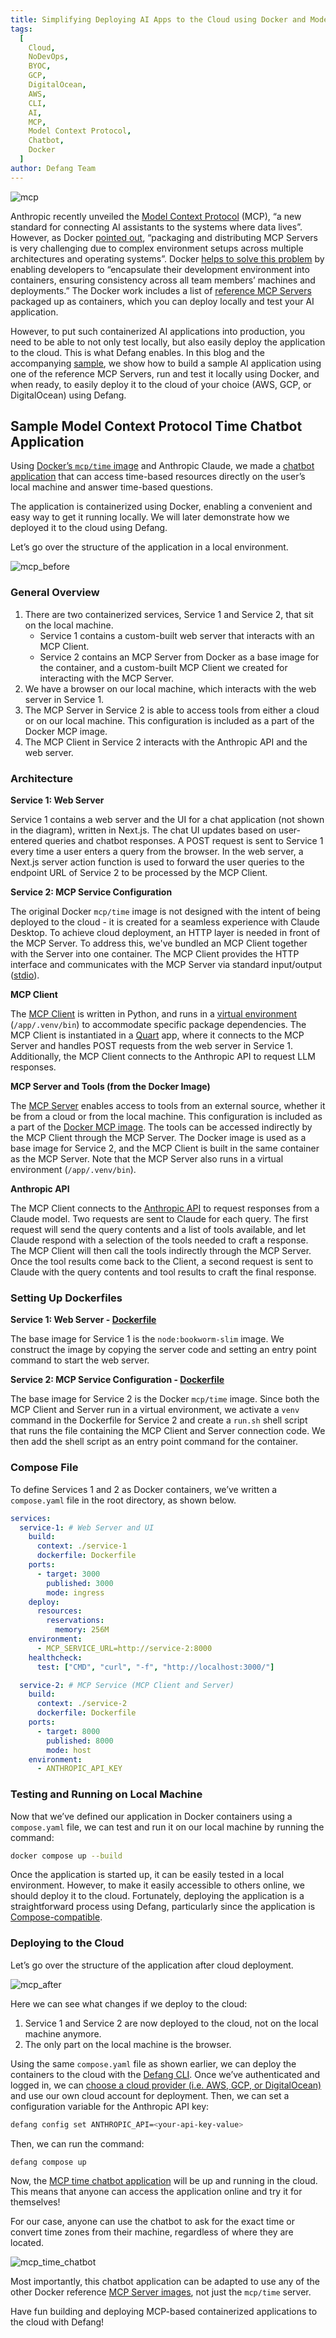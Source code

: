 ```yaml
---
title: Simplifying Deploying AI Apps to the Cloud using Docker and Model Context Protocol 
tags:
  [
    Cloud,
    NoDevOps,
    BYOC,
    GCP,
    DigitalOcean,
    AWS,
    CLI,
    AI,
    MCP,
    Model Context Protocol,
    Chatbot,
    Docker
  ]
author: Defang Team
---
```


![mcp](/img/mcp/mcp.png)

Anthropic recently unveiled the [Model Context Protocol](https://www.anthropic.com/news/model-context-protocol) (MCP), “a new standard for connecting AI assistants to the systems where data lives”. However, as Docker [pointed out](https://www.docker.com/blog/the-model-context-protocol-simplifying-building-ai-apps-with-anthropic-claude-desktop-and-docker/), “packaging and distributing MCP Servers is very challenging due to complex environment setups across multiple architectures and operating systems”. Docker [helps to solve this problem](https://www.docker.com/blog/the-model-context-protocol-simplifying-building-ai-apps-with-anthropic-claude-desktop-and-docker/) by enabling developers to “encapsulate their development environment into containers, ensuring consistency across all team members’ machines and deployments.” The Docker work includes a list of [reference MCP Servers](https://github.com/modelcontextprotocol/servers) packaged up as containers, which you can deploy locally and test your AI application.

However, to put such containerized AI applications into production, you need to be able to not only test locally, but also easily deploy the application to the cloud. This is what Defang enables. In this blog and the accompanying [sample](https://github.com/DefangLabs/samples/tree/main/samples/mcp), we show how to build a sample AI application using one of the reference MCP Servers, run and test it locally using Docker, and when ready, to easily deploy it to the cloud of your choice (AWS, GCP, or DigitalOcean) using Defang.

## Sample Model Context Protocol Time Chatbot Application

Using [Docker’s `mcp/time` image](https://hub.docker.com/r/mcp/time) and Anthropic Claude, we made a [chatbot application](https://github.com/DefangLabs/samples/tree/main/samples/mcp) that can access time-based resources directly on the user’s local machine and answer time-based questions.

The application is containerized using Docker, enabling a convenient and easy way to get it running locally. We will later demonstrate how we deployed it to the cloud using Defang.

Let’s go over the structure of the application in a local environment.

![mcp_before](/img/mcp/mcp_before.png)

### General Overview

1. There are two containerized services, Service 1 and Service 2, that sit on the local machine.
    - Service 1 contains a custom-built web server that interacts with an MCP Client.
    - Service 2 contains an MCP Server from Docker as a base image for the container, and a custom-built MCP Client we created for interacting with the MCP Server.
2. We have a browser on our local machine, which interacts with the web server in Service 1.
3. The MCP Server in Service 2 is able to access tools from either a cloud or on our local machine. This configuration is included as a part of the Docker MCP image.
4. The MCP Client in Service 2 interacts with the Anthropic API and the web server.

### Architecture

**Service 1: Web Server**

Service 1 contains a web server and the UI for a chat application (not shown in the diagram), written in Next.js. The chat UI updates based on user-entered queries and chatbot responses. A POST request is sent to Service 1 every time a user enters a query from the browser. In the web server, a Next.js server action function is used to forward the user queries to the endpoint URL of Service 2 to be processed by the MCP Client.

**Service 2: MCP Service Configuration**

The original Docker `mcp/time` image is not designed with the intent of being deployed to the cloud - it is created for a seamless experience with Claude Desktop. To achieve cloud deployment, an HTTP layer is needed in front of the MCP Server. To address this, we've bundled an MCP Client together with the Server into one container. The MCP Client provides the HTTP interface and communicates with the MCP Server via standard input/output ([stdio](https://modelcontextprotocol.io/docs/concepts/transports#standard-input-output-stdio)).

**MCP Client**

The [MCP Client](https://modelcontextprotocol.io/quickstart/client) is written in Python, and runs in a [virtual environment](https://docs.python.org/3/library/venv.html) (`/app/.venv/bin`) to accommodate specific package dependencies. The MCP Client is instantiated in a [Quart](https://quart.palletsprojects.com/en/latest/index.html) app, where it connects to the MCP Server and handles POST requests from the web server in Service 1. Additionally, the MCP Client connects to the Anthropic API to request LLM responses.

**MCP Server and Tools (from the Docker Image)**

The [MCP Server](https://github.com/modelcontextprotocol/servers/tree/main/src/time) enables access to tools from an external source, whether it be from a cloud or from the local machine. This configuration is included as a part of the [Docker MCP image](https://hub.docker.com/r/mcp/time). The tools can be accessed indirectly by the MCP Client through the MCP Server. The Docker image is used as a base image for Service 2, and the MCP Client is built in the same container as the MCP Server. Note that the MCP Server also runs in a virtual environment (`/app/.venv/bin`).

**Anthropic API**

The MCP Client connects to the [Anthropic API](https://docs.anthropic.com/en/api/getting-started) to request responses from a Claude model. Two requests are sent to Claude for each query. The first request will send the query contents and a list of tools available, and let Claude respond with a selection of the tools needed to craft a response. The MCP Client will then call the tools indirectly through the MCP Server. Once the tool results come back to the Client, a second request is sent to Claude with the query contents and tool results to craft the final response.

### Setting Up Dockerfiles

**Service 1: Web Server - [Dockerfile](https://github.com/DefangLabs/samples/blob/main/samples/mcp/service-1/Dockerfile)**

The base image for Service 1 is the `node:bookworm-slim` image. We construct the image by copying the server code and setting an entry point command to start the web server. 

**Service 2: MCP Service Configuration - [Dockerfile](https://github.com/DefangLabs/samples/blob/main/samples/mcp/service-2/Dockerfile)**

The base image for Service 2 is the Docker `mcp/time` image. Since both the MCP Client and Server run in a virtual environment, we activate a `venv` command in the Dockerfile for Service 2 and create a `run.sh` shell script that runs the file containing the MCP Client and Server connection code. We then add the shell script as an entry point command for the container.

### Compose File
To define Services 1 and 2 as Docker containers, we’ve written a `compose.yaml` file in the root directory, as shown below. 

```yaml
services:
  service-1: # Web Server and UI
    build:
      context: ./service-1
      dockerfile: Dockerfile
    ports:
      - target: 3000
        published: 3000
        mode: ingress
    deploy:
      resources:
        reservations:
          memory: 256M
    environment:
      - MCP_SERVICE_URL=http://service-2:8000
    healthcheck:
      test: ["CMD", "curl", "-f", "http://localhost:3000/"]

  service-2: # MCP Service (MCP Client and Server)
    build:
      context: ./service-2
      dockerfile: Dockerfile
    ports:
      - target: 8000
        published: 8000
        mode: host
    environment:
      - ANTHROPIC_API_KEY
```

### Testing and Running on Local Machine

Now that we’ve defined our application in Docker containers using a `compose.yaml` file, we can test and run it on our local machine by running the command:

```bash
docker compose up --build
```

Once the application is started up, it can be easily tested in a local environment. However, to make it easily accessible to others online, we should deploy it to the cloud. Fortunately, deploying the application is a straightforward process using Defang, particularly since the application is [Compose-compatible](https://docs.defang.io/docs/concepts/compose). 

### Deploying to the Cloud

Let’s go over the structure of the application after cloud deployment.

![mcp_after](/img/mcp/mcp_after.png)

Here we can see what changes if we deploy to the cloud: 

1. Service 1 and Service 2 are now deployed to the cloud, not on the local machine anymore. 
2. The only part on the local machine is the browser. 

Using the same `compose.yaml` file as shown earlier, we can deploy the containers to the cloud with the [Defang CLI](https://docs.defang.io/docs/getting-started). Once we’ve authenticated and logged in, we can [choose a cloud provider (i.e. AWS, GCP, or DigitalOcean)](https://docs.defang.io/docs/tutorials/deploy-to-your-cloud) and use our own cloud account for deployment. Then, we can set a configuration variable for the Anthropic API key:

```bash
defang config set ANTHROPIC_API=<your-api-key-value>
```

Then, we can run the command:

```bash
defang compose up
```

Now, the [MCP time chatbot application](https://github.com/DefangLabs/samples/tree/main/samples/mcp) will be up and running in the cloud. This means that anyone can access the application online and try it for themselves!

For our case, anyone can use the chatbot to ask for the exact time or convert time zones from their machine, regardless of where they are located.

![mcp_time_chatbot](/img/mcp/mcp_time_chatbot.png)

Most importantly, this chatbot application can be adapted to use any of the other Docker reference [MCP Server images](https://hub.docker.com/u/mcp), not just the `mcp/time` server. 

Have fun building and deploying MCP-based containerized applications to the cloud with Defang!
